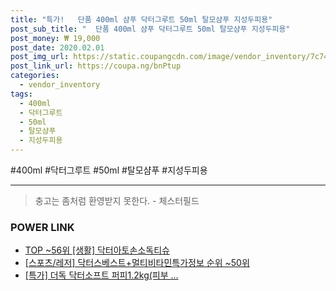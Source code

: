 ```yaml
--- 
title: "특가!   단품 400ml 샴푸 닥터그루트 50ml 탈모샴푸 지성두피용" 
post_sub_title: "  단품 400ml 샴푸 닥터그루트 50ml 탈모샴푸 지성두피용" 
post_money: ₩ 19,000 
post_date: 2020.02.01 
post_img_url: https://static.coupangcdn.com/image/vendor_inventory/7c74/91d17794ea5589102196591ee820684cfecb9a52c367af8db8f66fab3f3b.jpg 
post_link_url: https://coupa.ng/bnPtup 
categories: 
  - vendor_inventory 
tags: 
  - 400ml 
  - 닥터그루트 
  - 50ml 
  - 탈모샴푸 
  - 지성두피용 
--- 
```

  #400ml #닥터그루트 #50ml #탈모샴푸 #지성두피용 
<hr> 

> 충고는 좀처럼 환영받지 못한다. - 체스터필드 


### POWER LINK

* <a href="https://blog.naver.com/an0733/221786804541" target="_blank"> TOP ~56위 [생활] 닥터아토손소독티슈</a>
* <a href="https://blog.naver.com/sakai111/221775376613" target="_blank"> [스포츠/레저] 닥터스베스트+멀티비타민특가정보 순위 ~50위</a>
* <a href="https://blog.naver.com/sakai111/221788233555" target="_blank">[특가] 더독 닥터소프트 퍼피1.2kg(피부 ...</a>
